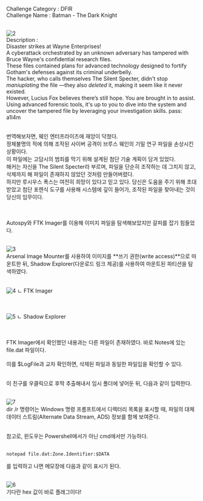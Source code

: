 Challenge Category : DFIR<br>
Challenge Name : Batman - The Dark Knight<br><br>

![2](https://github.com/user-attachments/assets/8300a60d-1ef5-4b57-9947-11fb892732c2)<br>
Description : <br>
Disaster strikes at Wayne Enterprises!<br>
A cyberattack orchestrated by an unknown adversary has tampered with Bruce Wayne's confidential research files.<br>
These files contained plans for advanced technology designed to fortify Gotham's defenses against its criminal underbelly.<br>
The hacker, who calls themselves The Silent Specter, didn't stop *maniuplating* the file —they also *deleted* it, making it seem like it never existed.<br>
However, Lucius Fox believes there’s still hope. You are brought in to assist.<br>
Using advanced forensic tools, it's up to you to dive into the system and uncover the tampered file by leveraging your investigation skills. pass: a1l4m<br><br>

번역해보자면, 웨인 엔터프라이즈에 재앙이 닥쳤다.<br>
정체불명의 적에 의해 조작된 사이버 공격이 브루스 웨인의 기밀 연구 파일을 손상시킨 상황이다.<br>
이 파일에는 고담시의 범죄를 막기 위해 설계된 첨단 기술 계획이 담겨 있었다.<br>
해커는 자신을 The Silent Specter라 부르며, 파일을 단순히 조작하는 데 그치지 않고, 삭제까지 해 파일이 존재하지 않았던 것처럼 만들어버렸다.<br>
하지만 루시우스 폭스는 여전히 희망이 있다고 믿고 있다. 당신은 도움을 주기 위해 초대받았고 첨단 포렌식 도구를 사용해 시스템에 깊이 들어가, 조작된 파일을 찾아내는 것이 당신의 임무이다.<br><br><br>


Autospy와 FTK Imager를 이용해 이미지 파일을 탐색해보았지만 갈피를 잡기 힘들었다.<br><br>

![3](https://github.com/user-attachments/assets/17d0c6fe-75cb-49c0-9b7f-16d2036d02b3)<br>
Arsenal Image Mounter를 사용하여 이미지를 **쓰기 권한(write access)**으로 마운트한 뒤, Shadow Explorer(다운로드 링크 제공)를 사용하여 마운트된 파티션을 탐색하였다.<br><br>

![4](https://github.com/user-attachments/assets/980a3c34-2d21-4ae9-b421-31433e7ffac8) ㄴ FTK Imager<br><br><br>

![5](https://github.com/user-attachments/assets/c3cda91d-326b-4280-bd0f-d15063ed43e6) ㄴ Shadow Explorer<br><br><br>

FTK Imager에서 확인했던 내용과는 다른 파일이 존재하였다. 바로 Notes에 있는 file.dat 파일이다.<br><br>
이를 $LogFile과 교차 확인하면, 삭제된 파일과 동일한 파일임을 확인할 수 있다.<br><br>

이 친구를 우클릭으로 후딱 추출해내서 임시 폴더에 넣어둔 뒤, 다음과 같이 입력한다.<br><br>

![7](https://github.com/user-attachments/assets/fc679f5d-5e11-4637-92ee-f2aa444f0bc3)<br>
dir /r 명령어는 Windows 명령 프롬프트에서 디렉터리 목록을 표시할 때, 파일의 대체 데이터 스트림(Alternate Data Stream, ADS) 정보를 함께 보여준다.<br><br>

참고로, 윈도우는 Powershell에서가 아닌 cmd에서만 가능하다.<br><br>
```
notepad file.dat:Zone.Identifier:$DATA
```
를 입력하고 나면 메모장에 다음과 같이 표시가 된다.<br><br>

![6](https://github.com/user-attachments/assets/6b7f5bd2-40f7-4cd0-ba76-2c1644ac1b6c)<br>
기다란 hex 값이 바로 플래그이다!

